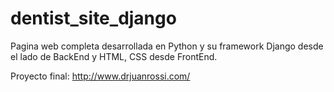# dentist_site_django

Pagina web completa desarrollada en Python y su framework Django desde el lado de BackEnd y HTML, CSS desde FrontEnd.

Proyecto final: http://www.drjuanrossi.com/
